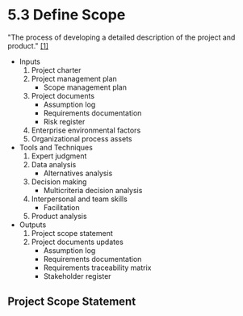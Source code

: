 # 5.3 Define Scope

"The process of developing a detailed description of the project and product."
[[1]](../home.md#references)

- Inputs
  1. Project charter
  2. Project management plan
     - Scope management plan
  3. Project documents
     - Assumption log
     - Requirements documentation
     - Risk register
  4. Enterprise environmental factors
  5. Organizational process assets
- Tools and Techniques
  1. Expert judgment
  2. Data analysis
     - Alternatives analysis
  3. Decision making
     - Multicriteria decision analysis
  4. Interpersonal and team skills
     - Facilitation
  5. Product analysis
- Outputs
  1. Project scope statement
  2. Project documents updates
     - Assumption log
     - Requirements documentation
     - Requirements traceability matrix
     - Stakeholder register

## Project Scope Statement
